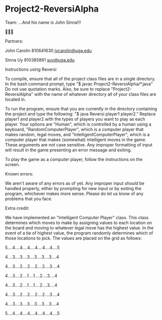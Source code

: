 # Project2-ReversiAlpha
Team: ...And his name is John Sinna!!!

🎺🎺🎺


Partners:

John Carolin 810641630 jvcarolin@uga.edu

Sinna Uy 810385861 suy@uga.edu


Instructions using Reversi


To compile, ensure that all of the project class files are in a single directory.
In the bash command prompt, type "$ javac Project2-ReversiAlpha/*.java" Do not use
quotation marks. Also, be sure to replace "Project2-ReversiAlpha" with the name of
whatever directory all of your class files are located in.


To run the program, ensure that you are currently in the directory containing the project
and type the following: "$ java Reversi player1 player2." Replace player1 and player2 with
the types of players you want to play as each player. Your options are "Human", which is
controlled by a human using a keyboard, "RandomComputerPlayer", which is a computer
player that makes random, legal moves, and "IntelligentComputerPlayer", which is a computer
player that makes (somewhat) intelligent moves in the game. These arguments are not case
sensitive. Any improper formatting of input will result in the game presenting an 
error message and exiting.


To play the game as a computer player, follow the instructions on the screen. 


Known errors:

We aren't aware of any errors as of yet. Any improper input *should* be handled properly, either
by prompting for new input or by exiting the program, whichever makes more sense. Please do let
us know of any problems that you face.

Extra credit:


We have implemented an "Intelligent Computer Player" class. This class determines which
moves to make by assigning values to each location on the board and moving to whatever
legal move has the highest value. In the event of a tie of highest value, the program
randomly determines which of those locations to pick. The values are placed on the grid
as follows:

5....4....4....4....4....4....4....5

4....3....3....3....3....3....3....4

4....3....2....2....2....2....3....4

4....3....2....1....1....2....3....4

4....3....2....1....1....2....3....4

4....3....2....2....2....2....3....4

4....3....3....3....3....3....3....4

5....4....4....4....4....4....4....5
